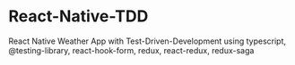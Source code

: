 # React-Native-TDD
React Native Weather App with Test-Driven-Development using typescript, @testing-library, react-hook-form, redux, react-redux, redux-saga
